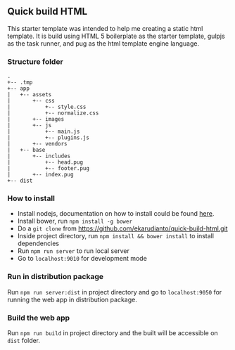 ## Quick build HTML

This starter template was intended to help me creating a static html template. It is build using HTML 5 boilerplate as the starter template, gulpjs as the task runner, and pug as the html template engine language.

### Structure folder

```
.
+-- .tmp
+-- app
|   +-- assets
|       +-- css
|           +-- style.css
|           +-- normalize.css
|       +-- images
|       +-- js
|           +-- main.js
|           +-- plugins.js
|       +-- vendors
|   +-- base
|       +-- includes
|           +-- head.pug
|           +-- footer.pug
|       +-- index.pug
+-- dist
```

### How to install

 - Install nodejs, documentation on how to install could be found [here](https://nodejs.org/).
 - Install bower, run ```npm install -g bower```
 - Do a ```git clone``` from https://github.com/ekarudianto/quick-build-html.git
 - Inside project directory, run ```npm install && bower install``` to install dependencies
 - Run ```npm run server``` to run local server
 - Go to ```localhost:9010``` for development mode

### Run in distribution package

Run ```npm run server:dist``` in project directory and go to ```localhost:9050``` for running the web app in distribution package.

### Build the web app

Run ```npm run build``` in project directory and the built will be accessible on ```dist``` folder.